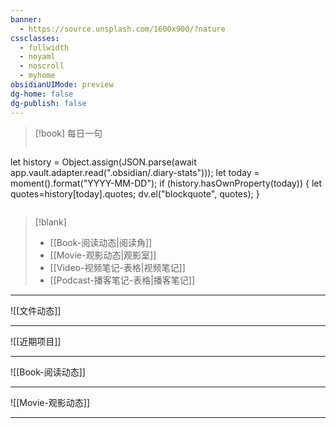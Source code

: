 ```yaml
---
banner:
  - https://source.unsplash.com/1600x900/?nature
cssclasses:
  - fullwidth
  - noyaml
  - noscroll
  - myhome
obsidianUIMode: preview
dg-home: false
dg-publish: false
---
```


> [!book] 每日一句
> ```dataviewjs
 let history = Object.assign(JSON.parse(await app.vault.adapter.read(".obsidian/.diary-stats")));
 let today = moment().format("YYYY-MM-DD");
 if (history.hasOwnProperty(today))
 {
 let quotes=history[today].quotes;
 dv.el("blockquote", quotes);
 }
> ```


> [!blank]
> - [[Book-阅读动态|阅读角]]
> - [[Movie-观影动态|观影室]]
> - [[Video-视频笔记-表格|视频笔记]]
> - [[Podcast-播客笔记-表格|播客笔记]]




---


![[文件动态]]

---

![[近期项目]]


---

![[Book-阅读动态]]

---

![[Movie-观影动态]]




---
